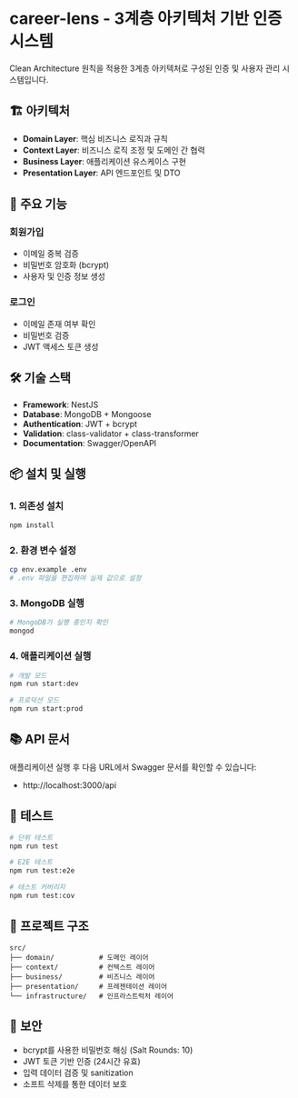 # career-lens - 3계층 아키텍처 기반 인증 시스템

Clean Architecture 원칙을 적용한 3계층 아키텍처로 구성된 인증 및 사용자 관리 시스템입니다.

## 🏗️ 아키텍처

- **Domain Layer**: 핵심 비즈니스 로직과 규칙
- **Context Layer**: 비즈니스 로직 조정 및 도메인 간 협력
- **Business Layer**: 애플리케이션 유스케이스 구현
- **Presentation Layer**: API 엔드포인트 및 DTO

## 🚀 주요 기능

### 회원가입

- 이메일 중복 검증
- 비밀번호 암호화 (bcrypt)
- 사용자 및 인증 정보 생성

### 로그인

- 이메일 존재 여부 확인
- 비밀번호 검증
- JWT 액세스 토큰 생성

## 🛠️ 기술 스택

- **Framework**: NestJS
- **Database**: MongoDB + Mongoose
- **Authentication**: JWT + bcrypt
- **Validation**: class-validator + class-transformer
- **Documentation**: Swagger/OpenAPI

## 📦 설치 및 실행

### 1. 의존성 설치

```bash
npm install
```

### 2. 환경 변수 설정

```bash
cp env.example .env
# .env 파일을 편집하여 실제 값으로 설정
```

### 3. MongoDB 실행

```bash
# MongoDB가 실행 중인지 확인
mongod
```

### 4. 애플리케이션 실행

```bash
# 개발 모드
npm run start:dev

# 프로덕션 모드
npm run start:prod
```

## 📚 API 문서

애플리케이션 실행 후 다음 URL에서 Swagger 문서를 확인할 수 있습니다:

- http://localhost:3000/api

## 🧪 테스트

```bash
# 단위 테스트
npm run test

# E2E 테스트
npm run test:e2e

# 테스트 커버리지
npm run test:cov
```

## 📁 프로젝트 구조

```
src/
├── domain/           # 도메인 레이어
├── context/          # 컨텍스트 레이어
├── business/         # 비즈니스 레이어
├── presentation/     # 프레젠테이션 레이어
└── infrastructure/   # 인프라스트럭처 레이어
```

## 🔐 보안

- bcrypt를 사용한 비밀번호 해싱 (Salt Rounds: 10)
- JWT 토큰 기반 인증 (24시간 유효)
- 입력 데이터 검증 및 sanitization
- 소프트 삭제를 통한 데이터 보호
